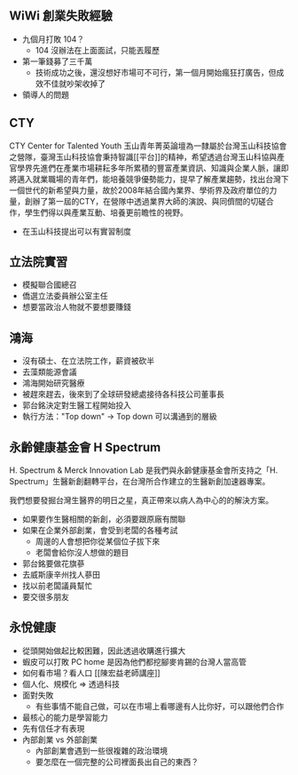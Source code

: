 ## WiWi 創業失敗經驗

- 九個月打敗 104？
	- 104 沒辦法在上面面試，只能丟履歷
- 第一筆錢募了三千萬
	- 技術成功之後，還沒想好市場可不可行，第一個月開始瘋狂打廣告，但成效不佳就吵架收掉了
- 領導人的問題

## CTY

CTY Center for Talented Youth 玉山青年菁英論壇為一隸屬於台灣玉山科技協會之營隊，臺灣玉山科技協會秉持智識[[平台]]的精神，希望透過台灣玉山科協與產官學界先進們在產業市場耕耘多年所累積的豐富產業資訊、知識與企業人脈，讓即將邁入就業職場的青年們，能培養競爭優勢能力，提早了解產業趨勢，找出台灣下一個世代的新希望與力量，故於2008年結合國內業界、學術界及政府單位的力量，創辦了第一屆的CTY，在營隊中透過業界大師的演說、與同儕間的切磋合作，學生們得以與產業互動、培養更前瞻性的視野。

- 在玉山科技提出可以有實習制度

## 立法院實習

- 模擬聯合國總召
- 僑選立法委員辦公室主任
- 想要當政治人物就不要想要賺錢

## 鴻海

- 沒有碩士、在立法院工作，薪資被砍半
- 去藻類能源會議
- 鴻海開始研究醫療
- 被趕來趕去，後來到了全球研發總處接待各科技公司董事長
- 郭台銘決定對生醫工程開始投入
- 執行方法："Top down" -> Top down 可以溝通到的層級

## 永齡健康基金會 H Spectrum

H. Spectrum & Merck Innovation Lab 是我們與永齡健康基金會所支持之「H. Spectrum」生醫新創翻轉平台，在台灣所合作建立的生醫新創加速器專案。

我們想要發掘台灣生醫界的明日之星，真正帶來以病人為中心的的解決方案。

- 如果要作生醫相關的新創，必須要跟原廠有關聯
- 如果在企業外部創業，會受到老闆的各種考試
	- 周邊的人會想把你從某個位子拔下來
	- 老闆會給你沒人想做的題目
- 郭台銘要做花旗蔘
- 去威斯康辛州找人蔘田
- 找以前老闆議員幫忙
- 要交很多朋友

## 永悅健康

- 從頭開始做起比較困難，因此透過收購進行擴大
- 蝦皮可以打敗 PC home 是因為他們都挖腳麥肯錫的台灣人當高管
- 如何看市場？看人口 [[陳宏益老師講座]]
- 個人化、規模化 => 透過科技
- 面對失敗
	- 有些事情不能自己做，可以在市場上看哪邊有人比你好，可以跟他們合作
- 最核心的能力是學習能力
- 先有信任才有表現
- 內部創業 vs 外部創業
	- 內部創業會遇到一些很複雜的政治環境
	- 要怎麼在一個完整的公司裡面長出自己的東西？